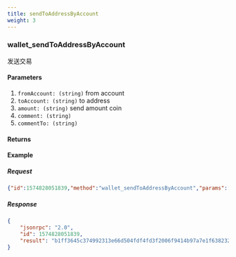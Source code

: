 ```yaml
---
title: sendToAddressByAccount
weight: 3
---
```


### wallet_sendToAddressByAccount 
发送交易

#### Parameters
1. `fromAccount: (string)` from account
2. `toAccount: (string)` to address
3. `amount: (string)` send amount coin
4. `comment: (string)` 
5. `commentTo: (string)` 

#### Returns


#### Example
##### Request
```json
{"id":1574828051839,"method":"wallet_sendToAddressByAccount","params":["default","TmZu8zU1i6xbZMpLQZLMAJsyWHanZXUZtiV",800,"",""]}
```
##### Response

```json
{
    "jsonrpc": "2.0",
    "id": 1574828051839,
    "result": "b1ff3645c374992313e66d504fdf4fd3f2006f9414b97a7e1f6382328cc74fb1"
}
```
